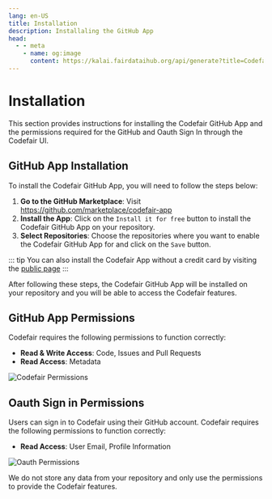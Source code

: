 ```yaml
---
lang: en-US
title: Installation
description: Installaling the GitHub App
head:
  - - meta
    - name: og:image
      content: https://kalai.fairdataihub.org/api/generate?title=Codefair%20Documentation&description=Installing%20the%20GitHub%20App&app=codefair&org=fairdataihub
---
```


# Installation

This section provides instructions for installing the Codefair GitHub App and the permissions required for the GitHub and Oauth Sign In through the Codefair UI.

## GitHub App Installation

To install the Codefair GitHub App, you will need to follow the steps below:

1. **Go to the GitHub Marketplace**: Visit https://github.com/marketplace/codefair-app
2. **Install the App**: Click on the `Install it for free` button to install the Codefair GitHub App on your repository.
3. **Select Repositories**: Choose the repositories where you want to enable the Codefair GitHub App for and click on the `Save` button.

::: tip
You can also install the Codefair App without a credit card by visiting the [public page](https://github.com/apps/codefair-app)
:::

After following these steps, the Codefair GitHub App will be installed on your repository and you will be able to access the Codefair features.

## GitHub App Permissions

Codefair requires the following permissions to function correctly:

- **Read & Write Access**: Code, Issues and Pull Requests
- **Read Access**: Metadata

![Codefair Permissions](/codefair-permissions.png)

## Oauth Sign in Permissions

Users can sign in to Codefair using their GitHub account. Codefair requires the following permissions to function correctly:

- **Read Access**: User Email, Profile Information

![Oauth Permissions](/oauth-permissions.png)

We do not store any data from your repository and only use the permissions to provide the Codefair features.
